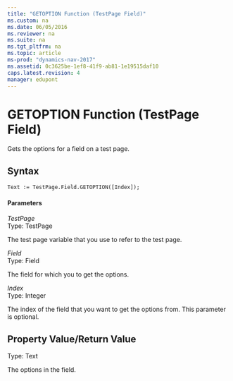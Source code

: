```yaml
---
title: "GETOPTION Function (TestPage Field)"
ms.custom: na
ms.date: 06/05/2016
ms.reviewer: na
ms.suite: na
ms.tgt_pltfrm: na
ms.topic: article
ms-prod: "dynamics-nav-2017"
ms.assetid: 0c3625be-1ef8-41f9-ab81-1e19515daf10
caps.latest.revision: 4
manager: edupont
---
```

# GETOPTION Function (TestPage Field)
Gets the options for a field on a test page.  
  
## Syntax  
  
```  
Text := TestPage.Field.GETOPTION([Index]);  
```  
  
#### Parameters  
 *TestPage*  
 Type: TestPage  
  
 The test page variable that you use to refer to the test page.  
  
 *Field*  
 Type: Field  
  
 The field for which you to get the options.  
  
 *Index*  
 Type: Integer  
  
 The index of the field that you want to get the options from. This parameter is optional.  
  
## Property Value/Return Value  
 Type: Text  
  
 The options in the field.